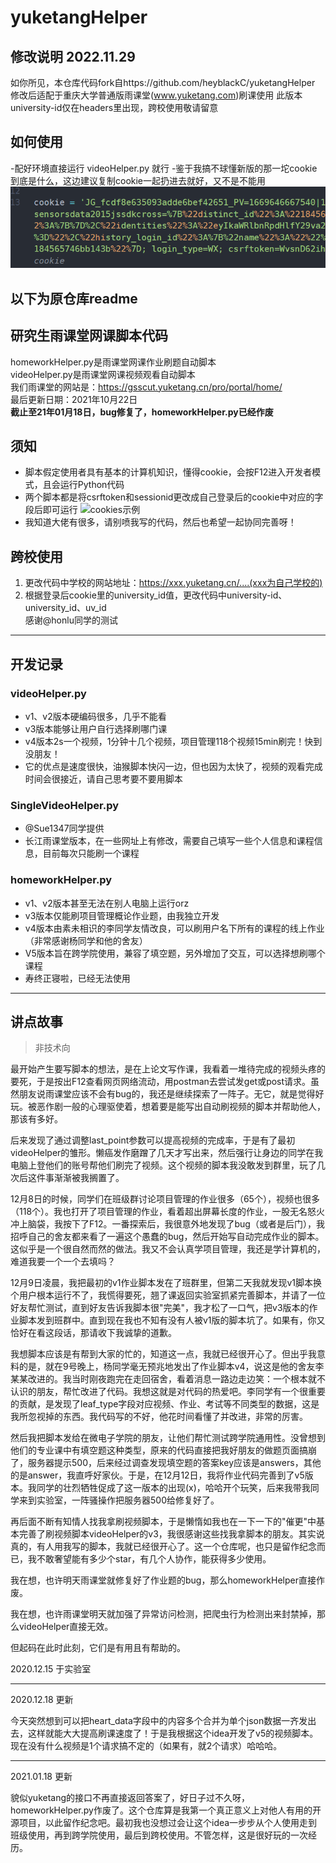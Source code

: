 # yuketangHelper
## 修改说明 2022.11.29
如你所见，本仓库代码fork自https://github.com/heyblackC/yuketangHelper
修改后适配于重庆大学普通版雨课堂(www.yuketang.com)刷课使用
此版本university-id仅在headers里出现，跨校使用敬请留意

## 如何使用
-配好环境直接运行 videoHelper.py 就行
-鉴于我搞不球懂新版的那一坨cookie到底是什么，这边建议复制cookie一起扔进去就好，又不是不能用
![一坨cookies示例](cookie-yituo.png)

以下为原仓库readme
---

## 研究生雨课堂网课脚本代码
homeworkHelper.py是雨课堂网课作业刷题自动脚本  
videoHelper.py是雨课堂网课视频观看自动脚本  
我们雨课堂的网站是：https://gsscut.yuketang.cn/pro/portal/home/  
最后更新日期：2021年10月22日  
**截止至21年01月18日，bug修复了，homeworkHelper.py已经作废**

## 须知
- 脚本假定使用者具有基本的计算机知识，懂得cookie，会按F12进入开发者模式，且会运行Python代码  
- 两个脚本都是将csrftoken和sessionid更改成自己登录后的cookie中对应的字段后即可运行
![cookies示例](cookie.png)
- 我知道大佬有很多，请别喷我写的代码，然后也希望一起协同完善呀！

## 跨校使用
1. 更改代码中学校的网站地址：https://xxx.yuketang.cn/....(xxx为自己学校的)
2. 根据登录后cookie里的university_id值，更改代码中university-id、university_id、uv_id  
感谢@honlu同学的测试
---

## 开发记录
### videoHelper.py
- v1、v2版本硬编码很多，几乎不能看
- v3版本能够让用户自行选择刷哪门课
- v4版本2s一个视频，1分钟十几个视频，项目管理118个视频15min刷完！快到没朋友！
- 它的优点是速度很快，油猴脚本快闪一边，但也因为太快了，视频的观看完成时间会很接近，请自己思考要不要用脚本

### SingleVideoHelper.py
- @Sue1347同学提供
- 长江雨课堂版本，在一些网址上有修改，需要自己填写一些个人信息和课程信息，目前每次只能刷一个课程

### homeworkHelper.py  
- v1、v2版本甚至无法在别人电脑上运行orz
- v3版本仅能刷项目管理概论作业题，由我独立开发
- v4版本由素未相识的李同学友情改良，可以刷用户名下所有的课程的线上作业（非常感谢杨同学和他的舍友）
- V5版本旨在跨学院使用，兼容了填空题，另外增加了交互，可以选择想刷哪个课程
- 寿终正寝啦，已经无法使用



---

## 讲点故事
> 非技术向

最开始产生要写脚本的想法，是在上论文写作课，我看着一堆待完成的视频头疼的要死，于是按出F12查看网页网络流动，用postman去尝试发get或post请求。虽然朋友说雨课堂应该不会有bug的，我还是继续探索了一阵子。无它，就是觉得好玩。被恶作剧一般的心理驱使着，想着要是能写出自动刷视频的脚本并帮助他人，那该有多好。

后来发现了通过调整last_point参数可以提高视频的完成率，于是有了最初videoHelper的雏形。懒癌发作磨蹭了几天才写出来，然后强行让身边的同学在我电脑上登他们的账号帮他们刷完了视频。这个视频的脚本我没敢发到群里，玩了几次后这件事渐渐被我搁置了。

12月8日的时候，同学们在班级群讨论项目管理的作业很多（65个），视频也很多（118个）。我也打开了项目管理的作业，看着超出屏幕长度的作业，一股无名怒火冲上脑袋，我按下了F12。一番探索后，我很意外地发现了bug（或者是后门），我招呼自己的舍友都来看了一遍这个愚蠢的bug，然后开始写自动完成作业的脚本。这似乎是一个很自然而然的做法。我又不会认真学项目管理，我还是学计算机的，难道我要一个一个去填吗？

12月9日凌晨，我把最初的v1作业脚本发在了班群里，但第二天我就发现v1脚本换个用户根本运行不了，我慌得要死，翘了课返回实验室抓紧完善脚本，并请了一位好友帮忙测试，直到好友告诉我脚本很"完美"，我才松了一口气，把v3版本的作业脚本发到班群中。直到现在我也不知有没有人被v1版的脚本坑了。如果有，你又恰好在看这段话，那请收下我诚挚的道歉。

我想脚本应该是有帮到大家的忙的，知道这一点，我就已经很开心了。但出乎我意料的是，就在9号晚上，杨同学毫无预兆地发出了作业脚本v4，说这是他的舍友李某某改进的。我当时刚夜跑完在走回宿舍，看着消息一路边走边笑：一个根本就不认识的朋友，帮忙改进了代码。我想这就是对代码的热爱吧。李同学有一个很重要的贡献，是发现了leaf_type字段对应视频、作业、考试等不同类型的数据，这是我所忽视掉的东西。我代码写的不好，他花时间看懂了并改进，非常的厉害。

然后我把脚本发给在微电子学院的朋友，让他们帮忙测试跨学院通用性。没曾想到他们的专业课中有填空题这种类型，原来的代码直接把我好朋友的做题页面搞崩了，服务器提示500，后来经过调查发现填空题的答案key应该是answers，其他的是answer，我直呼好家伙。于是，在12月12日，我将作业代码完善到了v5版本。我同学的壮烈牺牲促成了这一版本的出现(x)，哈哈开个玩笑，后来我带我同学来到实验室，一阵骚操作把服务器500给修复好了。

再后面不断有知情人找我拿刷视频脚本，于是懒惰如我也在一下一下的"催更"中基本完善了刷视频脚本videoHelper的v3，我很感谢这些找我拿脚本的朋友。其实说真的，有人用我写的脚本，我就已经很开心了。这一个仓库呢，也只是留作纪念而已，我不敢奢望能有多少个star，有几个人协作，能获得多少使用。

我在想，也许明天雨课堂就修复好了作业题的bug，那么homeworkHelper直接作废。

我在想，也许雨课堂明天就加强了异常访问检测，把爬虫行为检测出来封禁掉，那么videoHelper直接无效。

但起码在此时此刻，它们是有用且有帮助的。

2020.12.15 于实验室

---

2020.12.18 更新

今天突然想到可以把heart_data字段中的内容多个合并为单个json数据一齐发出去，这样就能大大提高刷课速度了！于是我根据这个idea开发了v5的视频脚本。现在没有什么视频是1个请求搞不定的（如果有，就2个请求）哈哈哈。

---

2021.01.18 更新

貌似yuketang的接口不再直接返回答案了，好日子过不久呀，homeworkHelper.py作废了。这个仓库算是我第一个真正意义上对他人有用的开源项目，以此留作纪念吧。最初我也没想过会让这个idea一步步从个人使用走到班级使用，再到跨学院使用，最后到跨校使用。不管怎样，这是很好玩的一次经历。
